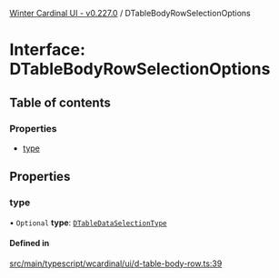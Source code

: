 [Winter Cardinal UI - v0.227.0](../index.md) / DTableBodyRowSelectionOptions

# Interface: DTableBodyRowSelectionOptions

## Table of contents

### Properties

- [type](DTableBodyRowSelectionOptions.md#type)

## Properties

### type

• `Optional` **type**: [`DTableDataSelectionType`](../index.md#dtabledataselectiontype-1)

#### Defined in

[src/main/typescript/wcardinal/ui/d-table-body-row.ts:39](https://github.com/winter-cardinal/winter-cardinal-ui/blob/v0.227.0/src/main/typescript/wcardinal/ui/d-table-body-row.ts#L39)
